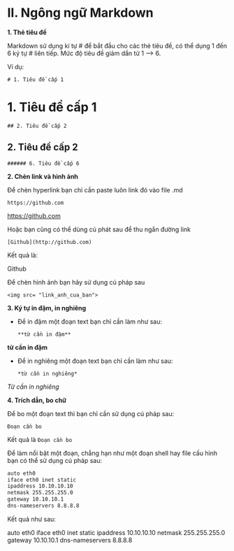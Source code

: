 # II. Ngông ngữ Markdown

**1. Thẻ tiêu đề**

Markdown sử dụng kí tự # để bắt đầu cho các thẻ tiêu đề, có thể dụng 1 đến 6 ký tự # liên tiếp. Mức độ tiêu đề giảm dần từ 1 --> 6.

Ví dụ:

`# 1. Tiêu đề cấp 1`

# 1. Tiêu đề cấp 1

`## 2. Tiêu đề cấp 2`

## 2. Tiêu đề cấp 2

`###### 6. Tiêu đề cấp 6`

**2. Chèn link và hình ảnh**

Để chèn hyperlink bạn chỉ cần paste luôn link đó vào file .md

`https://github.com`

https://github.com


Hoặc bạn cũng có thể dùng cú phát sau để thu ngắn đường link

`[Github](http://github.com)`

Kết quả là:

Github

Để chèn hình ảnh bạn hãy sử dụng cú pháp sau

`<img src= "link_anh_cua_ban">`


**3. Ký tự in đậm, in nghiêng**

* Để in đậm một đoạn text bạn chỉ cần làm như sau:

    `**từ cần in đậm**`

**từ cần in đậm**

* Để in nghiêng một đoạn text bạn chỉ cần làm như sau:

    `*từ cần in nghiêng*`

*Từ cần in nghiêng*

**4. Trích dẫn, bo chữ**

Để bo một đoạn text thì bạn chỉ cần sử dụng cú pháp sau:    

`Đoạn cần bo`

Kết quả là `Đoạn cần bo`

Để làm nổi bật một đoạn, chẳng hạn như một đoạn shell hay file cấu hình bạn có thể sử dụng cú pháp sau:

``` sh
auto eth0
iface eth0 inet static
ipaddress 10.10.10.10
netmask 255.255.255.0
gateway 10.10.10.1
dns-nameservers 8.8.8.8
```

Kết quả như sau:

auto eth0
iface eth0 inet static
ipaddress 10.10.10.10
netmask 255.255.255.0
gateway 10.10.10.1
dns-nameservers 8.8.8.8






